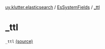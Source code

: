 [uy.klutter.elasticsearch](../index.md) / [EsSystemFields](index.md) / [_ttl](.)


# _ttl
`_ttl` [(source)](https://github.com/kohesive/klutter/blob/master/elasticsearch-jdk7/src/main/kotlin/uy/klutter/elasticsearch/Mappings.kt#L11)


